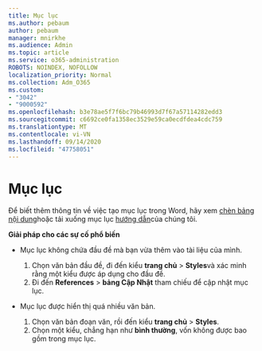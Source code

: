 ```yaml
---
title: Mục lục
ms.author: pebaum
author: pebaum
manager: mnirkhe
ms.audience: Admin
ms.topic: article
ms.service: o365-administration
ROBOTS: NOINDEX, NOFOLLOW
localization_priority: Normal
ms.collection: Adm_O365
ms.custom:
- "3042"
- "9000592"
ms.openlocfilehash: b3e78ae5f7f6bc79b46993d7f67a57114282edd3
ms.sourcegitcommit: c6692ce0fa1358ec3529e59ca0ecdfdea4cdc759
ms.translationtype: MT
ms.contentlocale: vi-VN
ms.lasthandoff: 09/14/2020
ms.locfileid: "47758051"
---
```

# <a name="table-of-contents"></a>Mục lục

Để biết thêm thông tin về việc tạo mục lục trong Word, hãy xem [chèn bảng nội dung](https://support.office.com/article/882e8564-0edb-435e-84b5-1d8552ccf0c0)hoặc tải xuống mục lục [hướng dẫn](https://go.microsoft.com/fwlink/?linkid=2065106)của chúng tôi.

**Giải pháp cho các sự cố phổ biến**

- Mục lục không chứa đầu đề mà bạn vừa thêm vào tài liệu của mình.
  1. Chọn văn bản đầu đề, đi đến kiểu **trang chủ**  >  **Styles**và xác minh rằng một kiểu được áp dụng cho đầu đề.
  2. Đi đến **References**  >  **bảng Cập Nhật** tham chiếu để cập nhật mục lục.

- Mục lục được hiển thị quá nhiều văn bản. 
  1. Chọn văn bản đoạn văn, rồi đến kiểu **trang chủ**  >  **Styles**.
  2. Chọn một kiểu, chẳng hạn như **bình thường**, vốn không được bao gồm trong mục lục.